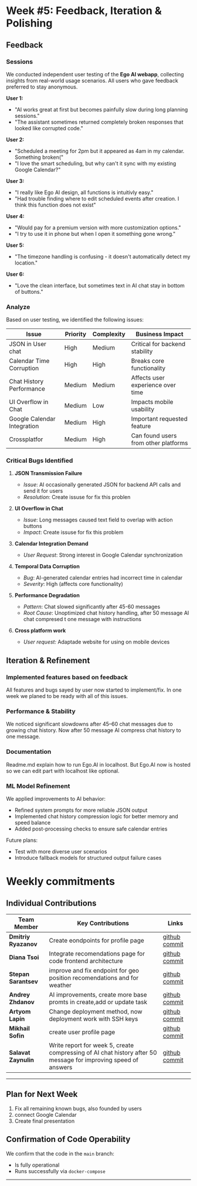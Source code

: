 # **Week #5: Feedback, Iteration & Polishing**  

## Feedback

### Sessions

We conducted independent user testing of the **Ego AI webapp**, collecting insights from real-world usage scenarios. All users who gave feedback preferred to stay anonymous.

**User 1:**
- "AI works great at first but becomes painfully slow during long planning sessions."
- "The assistant sometimes returned completely broken responses that looked like corrupted code."

**User 2:**
- "Scheduled a meeting for 2pm but it appeared as 4am in my calendar. Something broken("
- "I love the smart scheduling, but why can't it sync with my existing Google Calendar?"

**User 3:**
- "I really like Ego AI design, all functions is intuitivly easy."
- "Had trouble finding where to edit scheduled events after creation. I think this function does not exist"

**User 4:**
- "Would pay for a premium version with more customization options."
- "I try to use it in phone but when I open it something gone wrong."

**User 5:**
- "The timezone handling is confusing - it doesn't automatically detect my location."

**User 6:**
- "Love the clean interface, but sometimes text in AI chat stay in bottom of buttons."


### Analyze

Based on user testing, we identified the following issues:

| Issue | Priority | Complexity | Business Impact |
|-------|----------|------------|-----------------|
| JSON in User chat| High | Medium | Critical for backend stability |
| Calendar Time Corruption | High | High | Breaks core functionality |
| Chat History Performance | Medium | Medium | Affects user experience over time |
| UI Overflow in Chat | Medium | Low | Impacts mobile usability |
| Google Calendar Integration | Medium | High | Important requested feature |
|Crossplatfor|Medium|High|Can found users from other platforms|

### Critical Bugs Identified

1. **JSON Transmission Failure**  
   - *Issue*: AI occasionally generated JSON for backend API calls  and send it for users 
   - *Resolution*: Create issuse for fix this problen

2. **UI Overflow in Chat**  
   - *Issue*: Long messages caused text field to overlap with action buttons  
   - *Impact*: Create issuse for fix this problem

3. **Calendar Integration Demand**  
   - *User Request*: Strong interest in Google Calendar synchronization  

4. **Temporal Data Corruption**  
   - *Bug*: AI-generated calendar entries had incorrect time in calendar
   - *Severity*: High (affects core functionality)  

5. **Performance Degradation**  
   - *Pattern*: Chat slowed significantly after 45-60 messages  
   - *Root Cause*: Unoptimized chat history handling, after 50 message AI chat compresed t one message with instructions

6. **Cross platform work**
   - *User request:* Adaptade website for using on mobile devices 

## Iteration & Refinement

### Implemented features based on feedback

All features and bugs sayed by user now started to implement/fix. In one week we planed to be ready with all of this issues.

### Performance & Stability

We noticed significant slowdowns after 45–60 chat messages due to growing chat history. Now after 50 message AI compress chat history to one message.

### Documentation

Readme.md explain how to run Ego.AI in localhost. But Ego.AI now is hosted so we can edit part with localhost like optional.

### ML Model Refinement

We applied improvements to AI behavior:

- Refined system prompts for more reliable JSON output
- Implemented chat history compression logic for better memory and speed balance
- Added post-processing checks to ensure safe calendar entries

Future plans:
- Test with more diverse user scenarios
- Introduce fallback models for structured output failure cases

# Weekly commitments

## **Individual Contributions**  

| Team Member          | Key Contributions | Links |  
|----------------------|-------------------|-------|  
| **Dmitriy Ryazanov** | Create eondpoints for profile page|  [github commit](https://github.com/IU-Capstone-Project-2025/Ego_AI/commit/42070176f5c6f89fcdab45636a082dc7a71e3bechttps://github.com/IU-Capstone-Project-2025/Ego_AI/commit/13c83615a747ae41929b01730817055337fe5040) |  
| **Diana Tsoi**       |Integrate recomendations page for code frontend architecture| [github commit]() |  
| **Stepan Sarantsev** |improve and fix endpoint for geo position recomendations and for weather| [github commit](https://github.com/IU-Capstone-Project-2025/Ego_AI/commit/13c83615a747ae41929b01730817055337fe5040) |  
| **Andrey Zhdanov**   |AI improvements, create more base promts in create,add or update task| [github commit](https://github.com/IU-Capstone-Project-2025/Ego_AI/commit/64b7834fc257c8d787521c0d7bb28e9118ab132c) |  
| **Artyom Lapin**     |Change deployment method, now deployment work with SSH keys| [github commit](https://github.com/IU-Capstone-Project-2025/Ego_AI/commit/e9ee79c0cfa68c270e4e1117ffc4168ad92fc46a) |  
| **Mikhail Sofin**    |create user profile page| [github commit](https://github.com/IU-Capstone-Project-2025/Ego_AI/commit/f7c3f4af9c4ecc1016f74475419371c267993ede) |  
| **Salavat Zaynulin** |Write report for week 5, create compressing of AI chat history after 50 message for improving speed of answers| [github commit](https://github.com/IU-Capstone-Project-2025/Ego_AI/commit/2883699ab7f3a6b2e262f1992f38d3fd8dc615e6) |  

---

## Plan for Next Week

1. Fix all remaining known bugs, also founded by users
2. connect Google Calendar
3. Create final presentation

## Confirmation of Code Operability

We confirm that the code in the `main` branch:

- Is fully operational  
- Runs successfully via `docker-compose`

---